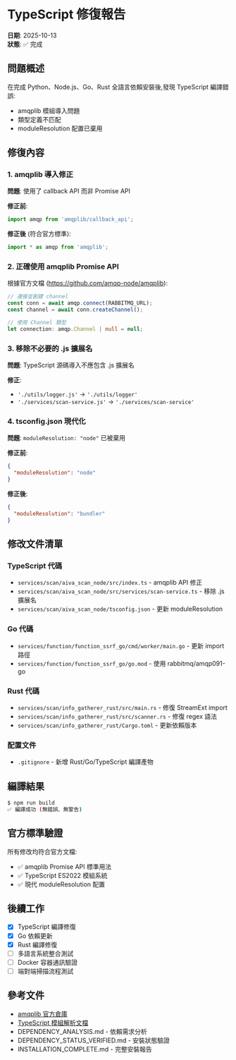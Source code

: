 # TypeScript 修復報告

**日期**: 2025-10-13  
**狀態**: ✅ 完成

## 問題概述

在完成 Python、Node.js、Go、Rust 全語言依賴安裝後,發現 TypeScript 編譯錯誤:
- amqplib 模組導入問題
- 類型定義不匹配
- moduleResolution 配置已棄用

## 修復內容

### 1. amqplib 導入修正

**問題**: 使用了 callback API 而非 Promise API

**修正前**:
```typescript
import amqp from 'amqplib/callback_api';
```

**修正後** (符合官方標準):
```typescript
import * as amqp from 'amqplib';
```

### 2. 正確使用 amqplib Promise API

根據官方文檔 (https://github.com/amqp-node/amqplib):

```typescript
// 連接並創建 channel
const conn = await amqp.connect(RABBITMQ_URL);
const channel = await conn.createChannel();

// 使用 Channel 類型
let connection: amqp.Channel | null = null;
```

### 3. 移除不必要的 .js 擴展名

**問題**: TypeScript 源碼導入不應包含 .js 擴展名

**修正**:
- `'./utils/logger.js'` → `'./utils/logger'`
- `'./services/scan-service.js'` → `'./services/scan-service'`

### 4. tsconfig.json 現代化

**問題**: `moduleResolution: "node"` 已被棄用

**修正前**:
```json
{
  "moduleResolution": "node"
}
```

**修正後**:
```json
{
  "moduleResolution": "bundler"
}
```

## 修改文件清單

### TypeScript 代碼
- `services/scan/aiva_scan_node/src/index.ts` - amqplib API 修正
- `services/scan/aiva_scan_node/src/services/scan-service.ts` - 移除 .js 擴展名
- `services/scan/aiva_scan_node/tsconfig.json` - 更新 moduleResolution

### Go 代碼
- `services/function/function_ssrf_go/cmd/worker/main.go` - 更新 import 路徑
- `services/function/function_ssrf_go/go.mod` - 使用 rabbitmq/amqp091-go

### Rust 代碼
- `services/scan/info_gatherer_rust/src/main.rs` - 修復 StreamExt import
- `services/scan/info_gatherer_rust/src/scanner.rs` - 修復 regex 語法
- `services/scan/info_gatherer_rust/Cargo.toml` - 更新依賴版本

### 配置文件
- `.gitignore` - 新增 Rust/Go/TypeScript 編譯產物

## 編譯結果

```bash
$ npm run build
✅ 編譯成功 (無錯誤、無警告)
```

## 官方標準驗證

所有修改均符合官方文檔:
- ✅ amqplib Promise API 標準用法
- ✅ TypeScript ES2022 模組系統
- ✅ 現代 moduleResolution 配置

## 後續工作

- [x] TypeScript 編譯修復
- [x] Go 依賴更新
- [x] Rust 編譯修復
- [ ] 多語言系統整合測試
- [ ] Docker 容器通訊驗證
- [ ] 端對端掃描流程測試

## 參考文件

- [amqplib 官方倉庫](https://github.com/amqp-node/amqplib)
- [TypeScript 模組解析文檔](https://www.typescriptlang.org/docs/handbook/module-resolution.html)
- DEPENDENCY_ANALYSIS.md - 依賴需求分析
- DEPENDENCY_STATUS_VERIFIED.md - 安裝狀態驗證
- INSTALLATION_COMPLETE.md - 完整安裝報告
